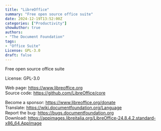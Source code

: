 ```yaml
---
title: "LibreOffice"
summary: "Free open source office suite"
date: 2024-12-19T13:52:00Z
categories: ["Productivity"]
showAuthor: true
authors:
- "The Document Foundation"
tags: 
- "Office Suite"
License: GPL-3.0
draft: false
---
```


Free open source office suite

License: GPL-3.0

Web page: <https://www.libreoffice.org>  
Source code: <https://github.com/LibreOffice/core>

Become a sponsor: <https://www.libreoffice.org/donate>  
Translate: <https://wiki.documentfoundation.org/Language>  
Report the bug: <https://bugs.documentfoundation.org>  
Download: <https://appimages.libreitalia.org/LibreOffice-24.8.4.2.standard-x86_64.AppImage>
